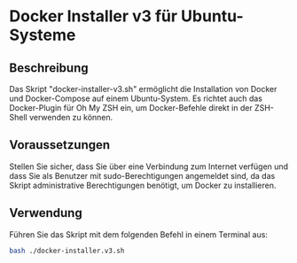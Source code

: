 # Docker Installer v3 für Ubuntu-Systeme

## Beschreibung

Das Skript "docker-installer-v3.sh" ermöglicht die Installation von Docker und Docker-Compose auf einem Ubuntu-System. Es richtet auch das Docker-Plugin für Oh My ZSH ein, um Docker-Befehle direkt in der ZSH-Shell verwenden zu können.

## Voraussetzungen

Stellen Sie sicher, dass Sie über eine Verbindung zum Internet verfügen und dass Sie als Benutzer mit sudo-Berechtigungen angemeldet sind, da das Skript administrative Berechtigungen benötigt, um Docker zu installieren.

## Verwendung

Führen Sie das Skript mit dem folgenden Befehl in einem Terminal aus:

```bash
bash ./docker-installer.v3.sh
```